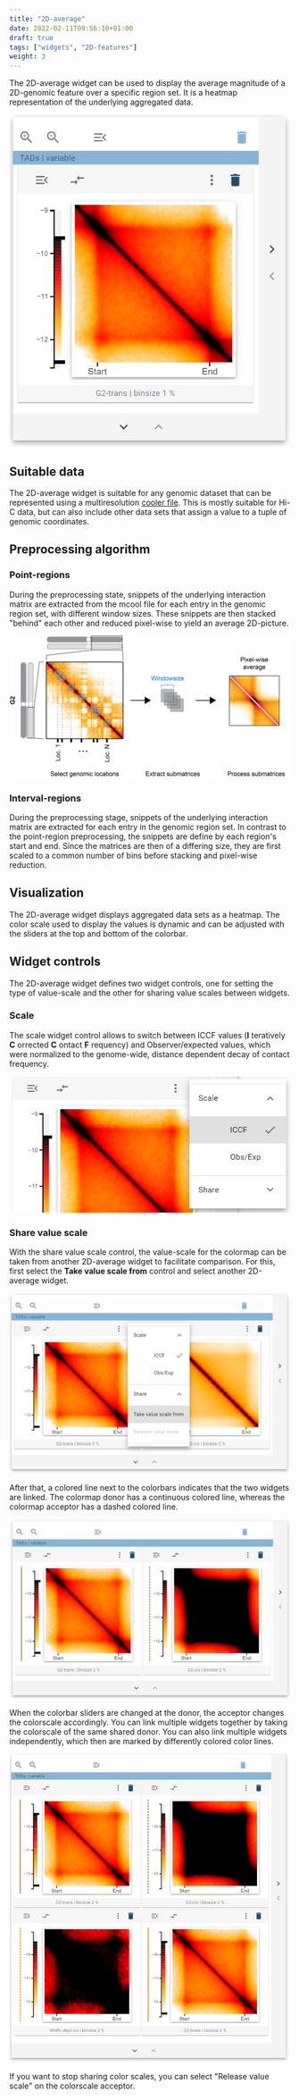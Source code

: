 ```yaml
---
title: "2D-average"
date: 2022-02-11T09:56:10+01:00
draft: true
tags: ["widgets", "2D-features"]
weight: 3
---
```


The 2D-average widget can be used to display the average magnitude of a 2D-genomic feature over a specific region set. It is a heatmap representation of the underlying aggregated data.


![2d average](/docs/2d_average_widget.png)

## Suitable data

The 2D-average widget is suitable for any genomic dataset that can be represented using a multiresolution [cooler file](https://cooler.readthedocs.io/en/latest/). This is mostly suitable for Hi-C data, but can also include other data sets that assign a value to a tuple of genomic coordinates.

## Preprocessing algorithm

### Point-regions

During the preprocessing state, snippets of the underlying interaction matrix are extracted from the mcool file for each entry in the genomic region set, with different window sizes. These snippets are then stacked "behind" each other and reduced pixel-wise to yield an average 2D-picture.

![pileup procedure](/docs/pileup_procedure.png)

### Interval-regions

During the preprocessing stage, snippets of the underlying interaction matrix are extracted for each entry in the genomic region set. In contrast to the point-region preprocessing, the snippets are define by each region's start and end. Since the matrices are then of a differing size, they are first scaled to a common number of bins before stacking and pixel-wise reduction.

## Visualization

The 2D-average widget displays aggregated data sets as a heatmap. The color scale used to display the values is dynamic and can be adjusted with the sliders at the top and bottom of the colorbar.

## Widget controls

The 2D-average widget defines two widget controls, one for setting the type of value-scale and the other for sharing value scales between widgets.

### Scale

The scale widget control allows to switch between ICCF values (__I__ teratively __C__ orrected __C__ ontact __F__ requency) and Observer/expected values, which were normalized to the genome-wide, distance dependent decay of contact frequency.

![Widget controls scale](/docs/2d_average_widget_scale.png)

### Share value scale

With the share value scale control, the value-scale for the colormap can be taken from another 2D-average widget to facilitate comparison. For this, first select the __Take value scale from__ control and select another 2D-average widget.

![Widget controls take value scale from](/docs/2d_average_widget_take_value_scale_from.png)


After that, a colored line next to the colorbars indicates that the two widgets are linked. The colormap donor has a continuous colored line, whereas the colormap acceptor has a dashed colored line.

![Widget controls take value scale from](/docs/2d_average_widget_shared_value_scale.png)

When the colorbar sliders are changed at the donor, the acceptor changes the colorscale accordingly. You can link multiple widgets together by taking the colorscale of the same shared donor. You can also link multiple widgets independently, which then are marked by differently colored color lines.

![Multiple_shared_scales](/docs/2d_average_widget_multiple_shared_scales.png)

If you want to stop sharing color scales, you can select "Release value scale" on the colorscale acceptor.